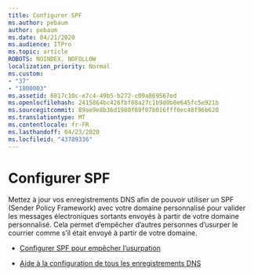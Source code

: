 ```yaml
---
title: Configurer SPF
ms.author: pebaum
author: pebaum
ms.date: 04/21/2020
ms.audience: ITPro
ms.topic: article
ROBOTS: NOINDEX, NOFOLLOW
localization_priority: Normal
ms.custom:
- "37"
- "1000003"
ms.assetid: 6817c10c-e7c4-49b5-b272-c09a869567ed
ms.openlocfilehash: 2415864bc426fbf08a27c1b9d0b0e645fc5e921b
ms.sourcegitcommit: 89ae9e8b36d1980f89f07b016fff0ec48f96b620
ms.translationtype: MT
ms.contentlocale: fr-FR
ms.lasthandoff: 04/23/2020
ms.locfileid: "43789336"
---
```

# <a name="set-up-spf"></a>Configurer SPF

Mettez à jour vos enregistrements DNS afin de pouvoir utiliser un SPF (Sender Policy Framework) avec votre domaine personnalisé pour valider les messages électroniques sortants envoyés à partir de votre domaine personnalisé. Cela permet d’empêcher d’autres personnes d’usurper le courrier comme s’il était envoyé à partir de votre domaine.
  
- [Configurer SPF pour empêcher l’usurpation](https://docs.microsoft.com/office365/SecurityCompliance/set-up-spf-in-office-365-to-help-prevent-spoofing)

- [Aide à la configuration de tous les enregistrements DNS](https://docs.microsoft.com/office365/admin/get-help-with-domains/create-dns-records-at-any-dns-hosting-provider)
